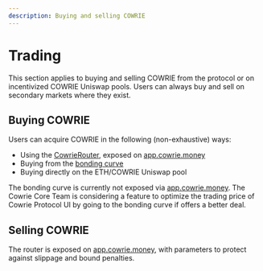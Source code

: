 ```yaml
---
description: Buying and selling COWRIE
---
```


# Trading

This section applies to buying and selling COWRIE from the protocol or on incentivized COWRIE Uniswap pools. Users can always buy and sell on secondary markets where they exist.

## Buying COWRIE

Users can acquire COWRIE in the following \(non-exhaustive\) ways:

* Using the [CowrieRouter](feirouter.md), exposed on [app.cowrie.money](https://app.cowrie.money)
* Buying from the [bonding curve](../bondingcurve/ethbondingcurve.md)
* Buying directly on the ETH/COWRIE Uniswap pool

The bonding curve is currently not exposed via [app.cowrie.money](https://app.cowrie.money). The Cowrie Core Team is considering a feature to optimize the trading price of Cowrie Protocol UI by going to the bonding curve if offers a better deal. 

## Selling COWRIE

The router is exposed on [app.cowrie.money](https://app.cowrie.money), with parameters to protect against slippage and bound penalties.  


